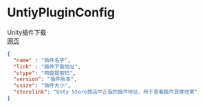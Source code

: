 # UntiyPluginConfig
Unity插件下载</br>
[网页](http://yungshing.top/source/unity/unitypackage.html)
```json
{
  "name" : "插件名字",
  "link" : "插件下载地址",
  "utype": "网盘提取码",
  "version": "插件版本",
  "usize": "插件大小",
  "storelink": "Unty Store商店中正版的插件地址，用于查看插件具体效果"
}
```
<br>
